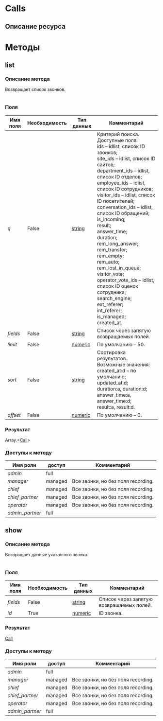 
# Сalls

## Описание ресурса

# Методы

## list

### Описание метода
Возвращает список звонков.<br/><br/>
### Поля

| Имя поля | Необходимость | Тип данных | Комментарий |
|---|---|---|---|
|*q*|False|[string](/types/string)|Критерий поиска.<br/>Доступные поля:<br/>ids – idlist, список ID звонков;<br/>site_ids – idlist, список ID сайтов;<br/>department_ids – idlist, список ID отделов;<br/>employee_ids – idlist, список ID сотрудников;<br/>visitor_ids – idlist, список ID посетителей;<br/>conversation_ids – idlist, список ID обращений;<br/>is_incoming;<br/>result;<br/>answer_time;<br/>duration;<br/>rem_long_answer;<br/>rem_transfer;<br/>rem_empty;<br/>rem_auto;<br/>rem_lost_in_queue;<br/>visitor_vote;<br/>operator_vote_ids – idlist, список ID оценок сотрудника;<br/>search_engine;<br/>ext_referer;<br/>int_referer;<br/>is_managed;<br/>created_at.<br/>|
|*fields*|False|[string](/types/string)|Список через запятую возвращаемых полей.<br/>|
|*limit*|False|[numeric](/types/numeric)|По умолчанию – 50.<br/>|
|*sort*|False|[string](/types/string)|Сортировка результатов.<br/>Возможные значения:<br/>created_at:d – по умолчанию;<br/>updated_at:d;<br/>duration:a, duration:d;<br/>answer_time:a, answer_time:d;<br/>result:a, result:d.<br/>|
|*offset*|False|[numeric](/types/numeric)|По умолчанию – 0.<br/>|

### Результат
Array.<[Call](/types/Call)>
### Доступы к методу

| Имя роли | доступ | Комментарий |
|---|---|---|
|*admin*|full||
|*manager*|managed|Все звонки, но без поля recording.|
|*chief*|managed|Все звонки, но без поля recording.|
|*chief_partner*|managed|Все звонки, но без поля recording.|
|*operator*|managed|Все звонки, но без поля recording.|
|*admin_partner*|full||

## show

### Описание метода
Возвращает данные указанного звонка.<br/><br/>
### Поля

| Имя поля | Необходимость | Тип данных | Комментарий |
|---|---|---|---|
|*fields*|False|[string](/types/string)|Список через запятую возвращаемых полей.<br/>|
|*id*|True|[numeric](/types/numeric)|ID звонка.<br/>|

### Результат
[Call](/types/Call)
### Доступы к методу

| Имя роли | доступ | Комментарий |
|---|---|---|
|*admin*|full||
|*manager*|managed|Все звонки, но без поля recording.|
|*chief*|managed|Все звонки, но без поля recording.|
|*chief_partner*|managed|Все звонки, но без поля recording.|
|*operator*|managed|Все звонки, но без поля recording.|
|*admin_partner*|full||
